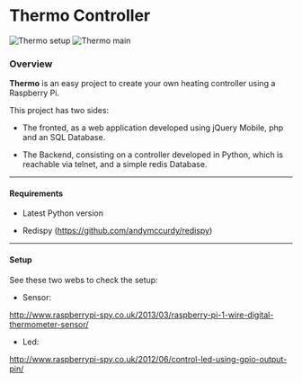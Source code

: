 # Thermo Controller

![Thermo setup](http://alejandroaguadomartin.com/image/setupon-thumbs.jpg)
![Thermo main](http://alejandroaguadomartin.com/image/mainconf-thumbs.jpg)

### Overview

**Thermo** is an easy project to create your own heating controller using a Raspberry Pi. 

This project has two sides: 

- The fronted, as a web application developed using jQuery Mobile, php and an SQL Database. 

- The Backend, consisting on a controller developed in Python, which is reachable via telnet, and a simple redis Database.

---

#### Requirements

- Latest Python version

- Redispy (https://github.com/andymccurdy/redispy)

---

#### Setup

See these two webs to check the setup:

- Sensor:

http://www.raspberrypi-spy.co.uk/2013/03/raspberry-pi-1-wire-digital-thermometer-sensor/

- Led:

http://www.raspberrypi-spy.co.uk/2012/06/control-led-using-gpio-output-pin/


